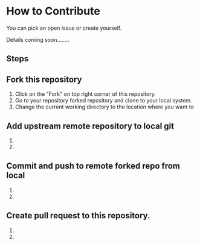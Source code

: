 # How to Contribute

You can pick an open issue or create yourself.

Details coming soon........

## Steps

## Fork this repository

1. Click on the "Fork" on top right corner of this repository.
2. Go to your repository forked repository and clone to your local system.
3. Change the current working directory to the location where you want to 


## Add upstream remote repository to local git
1.
2.
## Commit and push to remote forked repo from local 
1.
2.
## Create pull request to this repository. 
1.
2.
